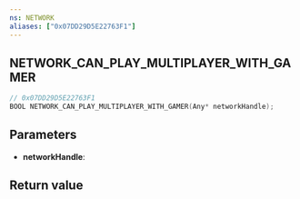 ```yaml
---
ns: NETWORK
aliases: ["0x07DD29D5E22763F1"]
---
```

## NETWORK_CAN_PLAY_MULTIPLAYER_WITH_GAMER

```c
// 0x07DD29D5E22763F1
BOOL NETWORK_CAN_PLAY_MULTIPLAYER_WITH_GAMER(Any* networkHandle);
```

## Parameters
* **networkHandle**:

## Return value
